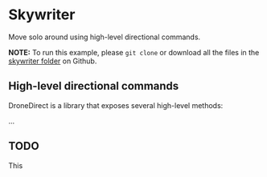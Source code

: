 # Skywriter

Move solo around using high-level directional commands.

**NOTE:** To run this example, please `git clone` or download all the files in the [skywriter folder](https://github.com/3drobotics/solodevguide/tree/master/examples/skywriter) on Github.

## High-level directional commands

DroneDirect is a library that exposes several high-level methods:

...

## TODO

This

